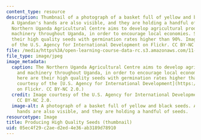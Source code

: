 ```yaml
---
content_type: resource
description: Thumbnail of a photograph of a basket full of yellow and black seeds.
  A Ugandan's hands are also visible, and they are holding a handful of seeds. The
  Northern Uganda Agricultural Centre aims to develop agricultural production and
  machinery throughout Uganda, in order to encourage local economies. Shown here are
  their high quality seeds with germination rates higher than 90%. Image courtesy
  of the U.S. Agency for International Development on Flickr. CC BY-NC 2.0.
file: /media/https%3A/open-learning-course-data-rc.s3.amazonaws.com/11-005-introduction-to-international-development-spring-2015/05ec4f29c2aed2ed4e36ab3189d78910_11-005s15-th.jpg
file_type: image/jpeg
image_metadata:
  caption: The Northern Uganda Agricultural Centre aims to develop agricultural production
    and machinery throughout Uganda, in order to encourage local economies. Shown
    here are their high quality seeds with germination rates higher than 90%. (Image
    courtesy of the [U.S. Agency for International Development](https://www.flickr.com/photos/usaid_images/8405116827/)
    on Flickr. CC BY-NC 2.0.)
  credit: Image courtesy of the U.S. Agency for International Development on Flickr.
    CC BY-NC 2.0.
  image-alt: A photograph of a basket full of yellow and black seeds. A Ugandan's
    hands are also visible, and they are holding a handful of seeds.
resourcetype: Image
title: Producing High Quality Seeds (thumbnail)
uid: 05ec4f29-c2ae-d2ed-4e36-ab3189d78910
---
```

